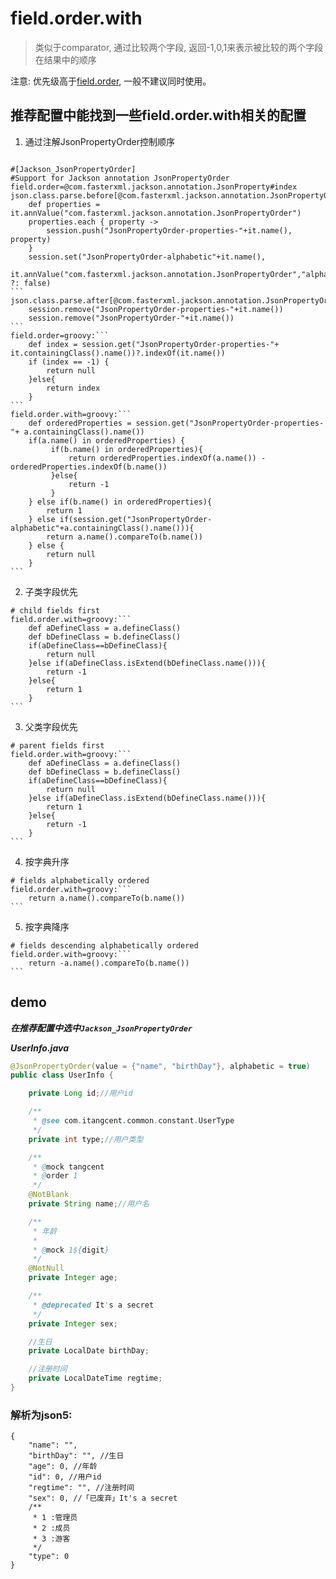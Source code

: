 # field.order.with

> 类似于comparator, 通过比较两个字段, 返回-1,0,1来表示被比较的两个字段在结果中的顺序

注意: 优先级高于[field.order](field_order.md), 一般不建议同时使用。


## 推荐配置中能找到一些field.order.with相关的配置

1. 通过注解JsonPropertyOrder控制顺序

``````properties

#[Jackson_JsonPropertyOrder]
#Support for Jackson annotation JsonPropertyOrder
field.order=@com.fasterxml.jackson.annotation.JsonProperty#index
json.class.parse.before[@com.fasterxml.jackson.annotation.JsonPropertyOrder]=groovy:```
    def properties = it.annValue("com.fasterxml.jackson.annotation.JsonPropertyOrder")
    properties.each { property ->
        session.push("JsonPropertyOrder-properties-"+it.name(), property)
    }
    session.set("JsonPropertyOrder-alphabetic"+it.name(),
        it.annValue("com.fasterxml.jackson.annotation.JsonPropertyOrder","alphabetic") ?: false)
```
json.class.parse.after[@com.fasterxml.jackson.annotation.JsonPropertyOrder]=groovy:```
    session.remove("JsonPropertyOrder-properties-"+it.name())
    session.remove("JsonPropertyOrder-"+it.name())
```
field.order=groovy:```
    def index = session.get("JsonPropertyOrder-properties-"+ it.containingClass().name())?.indexOf(it.name())
    if (index == -1) {
        return null
    }else{
        return index
    }
```
field.order.with=groovy:```
    def orderedProperties = session.get("JsonPropertyOrder-properties-"+ a.containingClass().name())
    if(a.name() in orderedProperties) {
         if(b.name() in orderedProperties){
             return orderedProperties.indexOf(a.name()) - orderedProperties.indexOf(b.name())
         }else{
             return -1
         }
    } else if(b.name() in orderedProperties){
        return 1
    } else if(session.get("JsonPropertyOrder-alphabetic"+a.containingClass().name())){
        return a.name().compareTo(b.name())
    } else {
        return null
    }
```
``````

2. 子类字段优先

``````properties
# child fields first
field.order.with=groovy:```
    def aDefineClass = a.defineClass()
    def bDefineClass = b.defineClass()
    if(aDefineClass==bDefineClass){
        return null
    }else if(aDefineClass.isExtend(bDefineClass.name())){
        return -1
    }else{
        return 1
    }
```
``````

3. 父类字段优先

``````properties
# parent fields first
field.order.with=groovy:```
    def aDefineClass = a.defineClass()
    def bDefineClass = b.defineClass()
    if(aDefineClass==bDefineClass){
        return null
    }else if(aDefineClass.isExtend(bDefineClass.name())){
        return 1
    }else{
        return -1
    }
```
``````


4. 按字典升序

``````properties
# fields alphabetically ordered
field.order.with=groovy:```
    return a.name().compareTo(b.name())
```
``````

5. 按字典降序

``````properties
# fields descending alphabetically ordered
field.order.with=groovy:```
    return -a.name().compareTo(b.name())
```
``````

## demo

***在推荐配置中选中`Jackson_JsonPropertyOrder`***

***UserInfo.java***

```java
@JsonPropertyOrder(value = {"name", "birthDay"}, alphabetic = true)
public class UserInfo {

    private Long id;//用户id

    /**
     * @see com.itangcent.common.constant.UserType
     */
    private int type;//用户类型

    /**
     * @mock tangcent
     * @order 1
     */
    @NotBlank
    private String name;//用户名

    /**
     * 年龄
     *
     * @mock 1${digit}
     */
    @NotNull
    private Integer age;

    /**
     * @deprecated It's a secret
     */
    private Integer sex;

    //生日
    private LocalDate birthDay;

    //注册时间
    private LocalDateTime regtime;
}

```

### 解析为json5:

```json5
{
    "name": "",
    "birthDay": "", //生日
    "age": 0, //年龄
    "id": 0, //用户id
    "regtime": "", //注册时间
    "sex": 0, //「已废弃」It's a secret
    /**
     * 1 :管理员
     * 2 :成员
     * 3 :游客
     */
    "type": 0
}
```